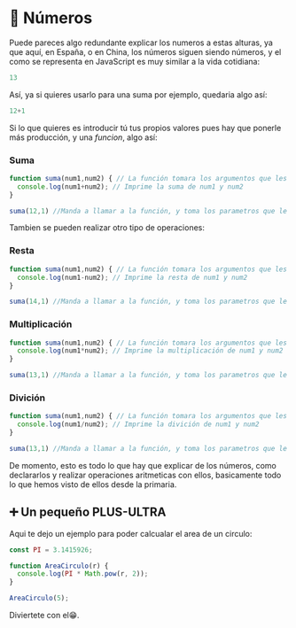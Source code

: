 # 🧮 Números
Puede pareces algo redundante explicar los numeros a estas alturas, ya que aquí, en España, o en China, los números siguen siendo números, y el como se representa en JavaScript es muy similar a la vida cotidiana:
```javascript
13
```
Así, ya si quieres usarlo para una suma por ejemplo, quedaria algo así:
```javascript
12+1
```
Si lo que quieres es introducir tú tus propios valores pues hay que ponerle más producción, y una *funcion*, algo así:
### Suma
```Javascript
function suma(num1,num2) { // La función tomara los argumentos que les proporciones al llamar a la función
  console.log(num1+num2); // Imprime la suma de num1 y num2
}

suma(12,1) //Manda a llamar a la función, y toma los parametros que le proporcionamos.
```
Tambien se pueden realizar otro tipo de operaciones:
### Resta
```Javascript
function suma(num1,num2) { // La función tomara los argumentos que les proporciones al llamar a la función
  console.log(num1-num2); // Imprime la resta de num1 y num2
}

suma(14,1) //Manda a llamar a la función, y toma los parametros que le proporcionamos.
```
### Multiplicación
```Javascript
function suma(num1,num2) { // La función tomara los argumentos que les proporciones al llamar a la función
  console.log(num1*num2); // Imprime la multiplicación de num1 y num2
}

suma(13,1) //Manda a llamar a la función, y toma los parametros que le proporcionamos.
```
### Divición
```Javascript
function suma(num1,num2) { // La función tomara los argumentos que les proporciones al llamar a la función
  console.log(num1/num2); // Imprime la divición de num1 y num2
}

suma(13,1) //Manda a llamar a la función, y toma los parametros que le proporcionamos.
```
De momento, esto es todo lo que hay que explicar de los números, como declararlos y realizar operaciones aritmeticas con ellos, basicamente todo lo que hemos visto de ellos desde la primaria.

## ➕ Un pequeño PLUS-ULTRA
Aqui te dejo un ejemplo para poder calcualar el area de un circulo:
```javascript
const PI = 3.1415926;

function AreaCirculo(r) {
  console.log(PI * Math.pow(r, 2));
}

AreaCirculo(5);
```
Diviertete con el😁.
